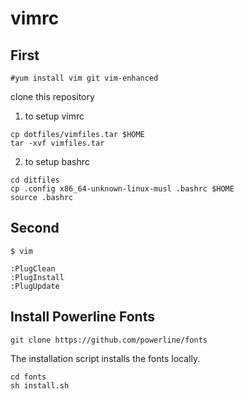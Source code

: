 # vimrc

## First
```
#yum install vim git vim-enhanced
```
clone this repository

1. to setup vimrc
```
cp dotfiles/vimfiles.tar $HOME
tar -xvf vimfiles.tar
```
2. to setup bashrc
```
cd ditfiles
cp .config x86_64-unknown-linux-musl .bashrc $HOME
source .bashrc
```

## Second
```
$ vim

:PlugClean
:PlugInstall
:PlugUpdate
```

## Install Powerline Fonts
```
git clone https://github.com/powerline/fonts
```
The installation script installs the fonts locally.
```
cd fonts
sh install.sh
```

